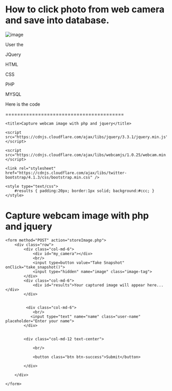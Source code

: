 How to click photo from web camera and save into database.
================================================================

![image](https://user-images.githubusercontent.com/58267203/185133553-c34c5a71-06ca-482f-b66e-e01441158289.png)



User the 

JQuery

HTML

CSS

PHP

MYSQL


Here is the code 

========================================

<!DOCTYPE html>

<html>
    
<head>
    
    <title>Capture webcam image with php and jquery</title>
    
    <script src="https://cdnjs.cloudflare.com/ajax/libs/jquery/3.3.1/jquery.min.js"></script>
    
    <script src="https://cdnjs.cloudflare.com/ajax/libs/webcamjs/1.0.25/webcam.min.js"></script>
    
    <link rel="stylesheet" href="https://cdnjs.cloudflare.com/ajax/libs/twitter-bootstrap/4.1.3/css/bootstrap.min.css" />
    
    <style type="text/css">
        #results { padding:20px; border:1px solid; background:#ccc; }
    </style>
    
</head>
    
<body>
  
<div class="container">
    <h1 class="text-center">Capture webcam image with php and jquery</h1>
   
    <form method="POST" action="storeImage.php">
        <div class="row">
            <div class="col-md-6">
                <div id="my_camera"></div>
                <br/>
                <input type=button value="Take Snapshot" onClick="take_snapshot()">
                <input type="hidden" name="image" class="image-tag">
            </div>
            <div class="col-md-6">
                <div id="results">Your captured image will appear here...</div>
            </div>


             <div class="col-md-6">
                <br/>
               <input type="text" name="name" class="user-name" placeholder="Enter your name">
            </div>


            <div class="col-md-12 text-center">
                
                <br/>
                
                <button class="btn btn-success">Submit</button>
                
            </div>
            
        </div>
        
    </form>
    
</div>
  
    
    
    
<script>
    
    
    Webcam.set({
        width: 490,
        height: 390,
        image_format: 'jpeg',
        jpeg_quality: 90
    });
  
    Webcam.attach('#my_camera');
  
    function take_snapshot() {
    
        Webcam.snap( function(data_uri) {

            $(".image-tag").val(data_uri);
    
            document.getElementById('results').innerHTML = '<img src="'+data_uri+'"/>';
        });
    }
    
    
</script>
    
 
